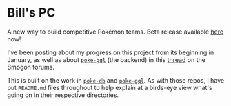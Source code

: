 # Bill's PC

A new way to build competitive Pokémon teams. Beta release available [here](https://billspc.dev) now!

I've been posting about my progress on this project from its beginning in January, as well as about [`poke-gql`](https://github.com/GregLyons/poke-gql) (the backend) in this [thread](https://www.smogon.com/forums/threads/poke-gql-a-new-pokemon-api-edit-also-new-project-reveal-in-the-replies.3695158/) on the Smogon forums.

This is built on the work in [`poke-db`](https://github.com/GregLyons/poke-gql) and [`poke-gql`](https://github.com/GregLyons/poke-gql). As with those repos, I have put `README.md` files throughout to help explain at a birds-eye view what's going on in their respective directories.
